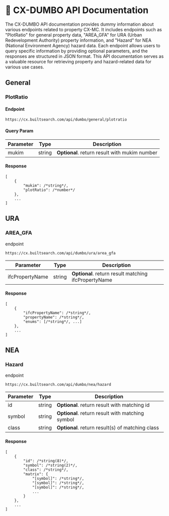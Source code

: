 # 🐘 CX-DUMBO API Documentation

The CX-DUMBO API documentation provides dummy information about various endpoints related to property CX-MC. It includes endpoints such as "PlotRatio" for general property data, "AREA_GFA" for URA (Urban Redevelopment Authority) property information, and "Hazard" for NEA (National Environment Agency) hazard data. Each endpoint allows users to query specific information by providing optional parameters, and the responses are structured in JSON format. This API documentation serves as a valuable resource for retrieving property and hazard-related data for various use cases.

## General

### PlotRatio

#### Endpoint

```
https://cx.builtsearch.com/api/dumbo/general/plotratio
```

#### Query Param

| Parameter | Type   | Description                                   |
| --------- | ------ | --------------------------------------------- |
| mukim     | string | **Optional**. return result with mukim number |

#### Response

```
[
    {
        "mukim": /*string*/,
        "plotRatio": /*number*/
    },
    ...
]
```

## URA

### AREA_GFA

endpoint

```
https://cx.builtsearch.com/api/dumbo/ura/area_gfa
```

| Parameter       | Type   | Description                                          |
| --------------- | ------ | ---------------------------------------------------- |
| ifcPropertyName | string | **Optional**. return result matching ifcPropertyName |

#### Response

```
[
    {
        "ifcPropertyName": /*string*/,
        "propertyName": /*string*/,
        "enums": [/*string*/, ...]
    },
    ...
]
```

## NEA

### Hazard

endpoint

```
https://cx.builtsearch.com/api/dumbo/nea/hazard
```

| Parameter | Type   | Description                                      |
| --------- | ------ | ------------------------------------------------ |
| id        | string | **Optional**. return result with matching id     |
| symbol    | string | **Optional**. return result with matching symbol |
| class     | string | **Optional**. return result(s) of matching class |

#### Response

```
[
    {
        "id": /*string(8)*/,
        "symbol": /*string(2)*/,
        "class": /*string*/,
        "matrix": {
            "[symbol]": /*string*/,
            "[symbol]": /*string*/,
            "[symbol]": /*string*/,
            ...
        }
    },
    ...
]
```
